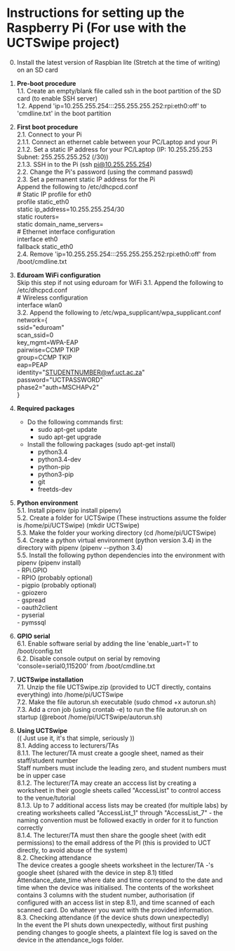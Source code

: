 # Instructions for setting up the Raspberry Pi (For use with the UCTSwipe project)  
0. Install the latest version of Raspbian lite (Stretch at the time of writing) on an SD card  
1. **Pre-boot procedure**  
   1.1. Create an empty/blank file called ssh in the boot partition of the SD card (to enable SSH server)  
   1.2. Append 'ip=10.255.255.254:::255.255.255.252:rpi:eth0:off' to 'cmdline.txt' in the boot partition  
2. **First boot procedure**  
   2.1. Connect to your Pi  
        2.1.1. Connect an ethernet cable between your PC/Laptop and your Pi  
        2.1.2. Set a static IP address for your PC/Laptop (IP: 10.255.255.253 Subnet: 255.255.255.252 (/30))  
        2.1.3. SSH in to the Pi (ssh pi@10.255.255.254)  
   2.2. Change the Pi's password (using the command passwd)  
   2.3. Set a permanent static IP address for the Pi  
        Append the following to /etc/dhcpcd.conf  
        # Static IP profile for eth0  
        profile static_eth0  
        static ip_address=10.255.255.254/30  
        static routers=  
        static domain_name_servers=    
        # Ethernet interface configuration  
        interface eth0  
        fallback static_eth0  
   2.4. Remove 'ip=10.255.255.254:::255.255.255.252:rpi:eth0:off' from /boot/cmdline.txt  
     
3. **Eduroam WiFi configuration**  
   Skip this step if not using eduroam for WiFi
   3.1. Append the following to /etc/dhcpcd.conf  
        # Wireless configuration  
        interface wlan0  
   3.2. Append the following to /etc/wpa_supplicant/wpa_supplicant.conf  
        network={  
        ssid="eduroam"  
        scan_ssid=0  
        key_mgmt=WPA-EAP  
        pairwise=CCMP TKIP  
        group=CCMP TKIP  
        eap=PEAP  
        identity="STUDENTNUMBER@wf.uct.ac.za"  
        password="UCTPASSWORD"  
        phase2="auth=MSCHAPv2"  
        }  
4. **Required packages**  
   - Do the following commands first:  
     - sudo apt-get update  
     - sudo apt-get upgrade  
   - Install the following packages (sudo apt-get install)  
     - python3.4  
     - python3.4-dev  
     - python-pip  
     - python3-pip  
     - git  
     - freetds-dev  
5. **Python environment**  
   5.1. Install pipenv (pip install pipenv)  
   5.2. Create a folder for UCTSwipe (These instructions assume the folder is /home/pi/UCTSwipe) (mkdir UCTSwipe)  
   5.3. Make the folder your working directory (cd /home/pi/UCTSwipe)  
   5.4. Create a python virtual environment (python version 3.4) in the directory with pipenv (pipenv --python 3.4)  
   5.5. Install the following python dependencies into the environment with pipenv (pipenv install)  
        - RPi.GPIO  
        - RPIO (probably optional)  
        - pigpio (probably optional)  
        - gpiozero  
        - gspread  
        - oauth2client  
        - pyserial  
        - pymssql  
6. **GPIO serial**  
   6.1. Enable software serial by adding the line 'enable_uart=1' to /boot/config.txt  
   6.2. Disable console output on serial by removing 'console=serial0,115200' from /boot/cmdline.txt  
7. **UCTSwipe installation**  
   7.1. Unzip the file UCTSwipe.zip (provided to UCT directly, contains everything) into /home/pi/UCTSwipe  
   7.2. Make the file autorun.sh executable (sudo chmod +x autorun.sh)  
   7.3. Add a cron job (using crontab -e) to run the file autorun.sh on startup (@reboot /home/pi/UCTSwipe/autorun.sh)  
8. **Using UCTSwipe**  
   (( Just use it, it's that simple, seriously ))  
   8.1. Adding access to lecturers/TAs  
        8.1.1. The lecturer/TA must create a google sheet, named as their staff/student number  
               Staff numbers must include the leading zero, and student numbers must be in upper case  
        8.1.2. The lecturer/TA may create an acccess list by creating a worksheet in their google sheets called "AccessList" to control access to the venue/tutorial  
        8.1.3. Up to 7 additional access lists may be created (for multiple labs) by creating worksheets called "AccessList_1" through "AccessList_7" - the naming convention must be followed exactly in order for it to function correctly  
        8.1.4. The lecturer/TA must then share the google sheet (with edit permissions) to the email address of the PI (this is provided to UCT directly, to avoid abuse of the system)  
   8.2. Checking attendance  
        The device creates a google sheets worksheet in the lecturer/TA -'s google sheet (shared with the device in step 8.1) titled Attendance_date_time where date and time correspond to the date and time when the device was initialised. The contents of the worksheet contains 3 columns with the student number, authorisation (if configured with an access list in step 8.1), and time scanned of each scanned card. Do whatever you want with the provided information.  
   8.3. Checking attendance (if the device shuts down unexpectedly)  
        In the event the PI shuts down unexpectedly, without first pushing pending changes to google sheets, a plaintext file log is saved on the device in the attendance_logs folder.  

